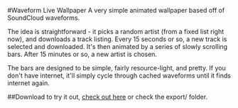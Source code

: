 #Waveform Live Wallpaper
A very simple animated wallpaper based off of SoundCloud waveforms.

The idea is straightforward - it picks a random artist (from a fixed list right now), and downloads a track listing. Every 15 seconds or so, a new track is selected and downloaded.  It's then animated by a series of slowly scrolling bars.  After 15 minutes or so, a new artist is chosen.

The bars are designed to be simple, fairly resource-light, and pretty. If you don't have internet, it'll simply cycle through cached waveforms until it finds internet again.

##Download
to try it out, [check out here](https://github.com/rjmarsan/SoundcloudLiveWallpaper/raw/master/export/SoundCloudWallpaper.apk) or check the export/ folder.
